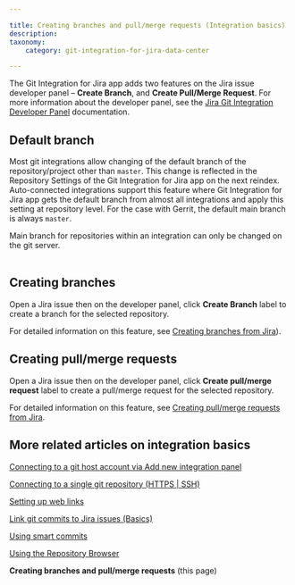 ```yaml
---

title: Creating branches and pull/merge requests (Integration basics)
description:
taxonomy:
    category: git-integration-for-jira-data-center

---
```


The Git Integration for Jira app adds two features on the Jira issue developer panel – **Create Branch**, and **Create Pull/Merge Request**. For more information about the developer panel, see the [Jira Git Integration Developer Panel](/git-integration-for-jira-data-center/jira-git-integration-development-panel-gij-self-managed) documentation.

## Default branch

Most git integrations allow changing of the default branch of the repository/project other than `master`. This change is reflected in the  Repository Settings of the Git Integration for Jira app on the next reindex. Auto-connected integrations support this feature where Git Integration for Jira app gets the default branch from almost all integrations and apply this setting at repository level. For the case with Gerrit, the default main branch is always `master`.

<div class="bbb-callout bbb--alert">
    <div class="irow">
    <div class="ilogobox">
        <span class="logoimg"></span>
    </div>
    <div class="imsgbox">
        Main branch for repositories within an integration can only be changed on the git server.
    </div>
    </div>
</div>
<br>

## Creating branches

Open a Jira issue then on the developer panel, click **Create Branch** label to create a branch for the selected repository.

For detailed information on this feature, see [Creating branches from Jira](/git-integration-for-jira-data-center/creating-branches-gij-self-managed)).

## Creating pull/merge requests

Open a Jira issue then on the developer panel, click **Create pull/merge request** label to create a pull/merge request for the selected repository.

For detailed information on this feature, see [Creating pull/merge requests from Jira](/git-integration-for-jira-data-center/creating-pull-merge-requests-gij-self-managed).

## More related articles on integration basics

[Connecting to a git host account via Add new integration panel](/git-integration-for-jira-data-center/connecting-to-a-git-host-account-via-Add-new-integration-panel-gij-self-managed)

[Connecting to a single git repository (HTTPS | SSH)](/git-integration-for-jira-data-center/connecting-to-a-single-git-repository-(HTTPS-SSH)-gij-self-managed)

[Setting up web links](/git-integration-for-jira-data-center-gij-self-managed/setting-up-web-links-gij-self-managed)

[Link git commits to Jira issues (Basics)](/git-integration-for-jira-data-center/Link-git-commits-to-Jira-issues-(Basics)-gij-self-managed)

[Using smart commits](/git-integration-for-jira-data-center/using-smart-commits-gij-self-managed)

[Using the Repository Browser](/git-integration-for-jira-data-center/using-the-repository-browser-gij-self-managed)

**Creating branches and pull/merge requests** (this page)

